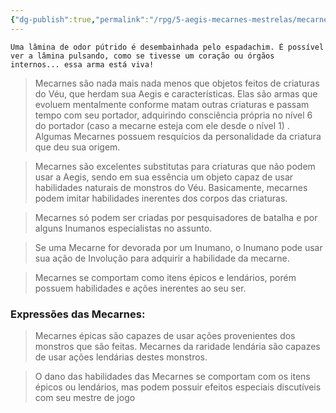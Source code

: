 ```yaml
---
{"dg-publish":true,"permalink":"/rpg/5-aegis-mecarnes-mestrelas/mecarnes/mecarnes/","dgPassFrontmatter":true}
---
```





```
Uma lâmina de odor pútrido é desembainhada pelo espadachim. É possível ver a lâmina pulsando, como se tivesse um coração ou órgãos internos... essa arma está viva!
```

> Mecarnes são nada mais nada menos que objetos feitos de criaturas do Véu, que herdam sua Aegis e características. Elas são armas que evoluem mentalmente conforme matam outras criaturas e passam tempo com seu portador, adquirindo consciência própria no nível 6 do portador (caso a mecarne esteja com ele desde o nível 1) . Algumas Mecarnes possuem resquícios da personalidade da criatura que deu sua origem.

>Mecarnes são excelentes substitutas para criaturas que não podem usar a Aegis, sendo em sua essência um objeto capaz de usar habilidades naturais de monstros do Véu. Basicamente, mecarnes podem imitar habilidades inerentes dos corpos das criaturas. 

>Mecarnes só podem ser criadas por pesquisadores de batalha e por alguns Inumanos especialistas no assunto. 

> Se uma Mecarne for devorada por um Inumano, o Inumano pode usar sua ação de Involução para adquirir a habilidade da mecarne. 

>Mecarnes se comportam como itens épicos e lendários, porém possuem habilidades e ações inerentes ao seu ser.

### Expressões das Mecarnes:

> Mecarnes épicas são capazes de usar ações provenientes dos monstros que são feitas.  Mecarnes da raridade lendária são capazes de usar ações lendárias destes monstros. 

>O dano das habilidades das Mecarnes se comportam com os itens épicos ou lendários, mas podem possuir efeitos especiais discutíveis com seu mestre de jogo 






